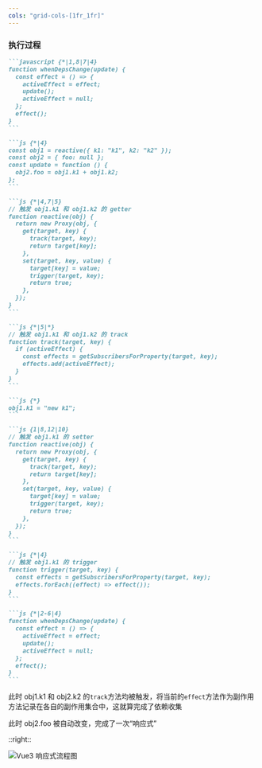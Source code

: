 ```yaml
---
cols: "grid-cols-[1fr_1fr]"
---
```


<style>
  .slidev-vclick-hidden {
      display: none;
  }
</style>

### 执行过程

````md magic-move
```javascript {*|1,8|7|4}
function whenDepsChange(update) {
  const effect = () => {
    activeEffect = effect;
    update();
    activeEffect = null;
  };
  effect();
}
```

```js {*|4}
const obj1 = reactive({ k1: "k1", k2: "k2" });
const obj2 = { foo: null };
const update = function () {
  obj2.foo = obj1.k1 + obj1.k2;
};
```

```js {*|4,7|5}
// 触发 obj1.k1 和 obj1.k2 的 getter
function reactive(obj) {
  return new Proxy(obj, {
    get(target, key) {
      track(target, key);
      return target[key];
    },
    set(target, key, value) {
      target[key] = value;
      trigger(target, key);
      return true;
    },
  });
}
```

```js {*|5|*}
// 触发 obj1.k1 和 obj1.k2 的 track
function track(target, key) {
  if (activeEffect) {
    const effects = getSubscribersForProperty(target, key);
    effects.add(activeEffect);
  }
}
```

```js {*}
obj1.k1 = "new k1";
```

```js {1|8,12|10}
// 触发 obj1.k1 的 setter
function reactive(obj) {
  return new Proxy(obj, {
    get(target, key) {
      track(target, key);
      return target[key];
    },
    set(target, key, value) {
      target[key] = value;
      trigger(target, key);
      return true;
    },
  });
}
```

```js {*|4}
// 触发 obj1.k1 的 trigger
function trigger(target, key) {
  const effects = getSubscribersForProperty(target, key);
  effects.forEach((effect) => effect());
}
```

```js {*|2-6|4}
function whenDepsChange(update) {
  const effect = () => {
    activeEffect = effect;
    update();
    activeEffect = null;
  };
  effect();
}
```
````

<div v-click.hide="[12, 21]">
<div v-click="11">
<div v-after.hide="12">

此时 obj1.k1 和 obj2.k2 的`track`方法均被触发，将当前的`effect`方法作为副作用方法记录在各自的副作用集合中，这就算完成了依赖收集

</div>
</div>
<div v-click="21">

此时 obj2.foo 被自动改变，完成了一次“响应式”

</div>
</div>

::right::

![Vue3 响应式流程图](https://pics.mosuzi.com/blog/vue3-responsive.png!origin)
